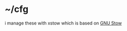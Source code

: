 # ~/cfg

i manage these with xstow which is based on [GNU
Stow](https://www.gnu.org/software/stow/)
